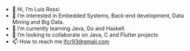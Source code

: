 - 👋 Hi, I’m Luis Rossi
- 👀 I’m interested in Embedded Systems, Back-end development, Data Mining and Big Data.
- 🌱 I’m currently learning Java, Go and Haskell
- 💞️ I’m looking to collaborate on Java, C and Flutter projects
- 📫 How to reach me lfcr93@gmail.com
<!---
lfcr9311/lfcr9311 is a ✨ special ✨ repository because its `README.md` (this file) appears on your GitHub profile.
You can click the Preview link to take a look at your changes.
--->
